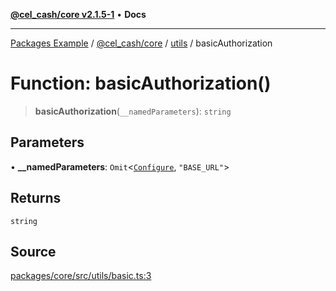 [**@cel_cash/core v2.1.5-1**](../../README.md) • **Docs**

***

[Packages Example](../../../../README.md) / [@cel\_cash/core](../../README.md) / [utils](../README.md) / basicAuthorization

# Function: basicAuthorization()

> **basicAuthorization**(`__namedParameters`): `string`

## Parameters

• **\_\_namedParameters**: `Omit`\<[`Configure`](../type-aliases/Configure.md), `"BASE_URL"`\>

## Returns

`string`

## Source

[packages/core/src/utils/basic.ts:3](https://github.com/Pyxlab/celcash/blob/a34e89ae69c9dcb41ba66226cb05c8c8b83b7cf4/packages/core/src/utils/basic.ts#L3)
